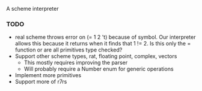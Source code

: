A scheme interpreter

### TODO
- real scheme throws error on (= 1 2 't) because of symbol. Our interpreter allows
this because it returns when it finds that 1 != 2. Is this only the = function or
are all primitives type checked?
- Support other scheme types, rat, floating point, complex, vectors
  - This mostly requires improving the parser
  - Will probably require a Number enum for generic operations
- Implement more primitives
- Support more of r7rs
